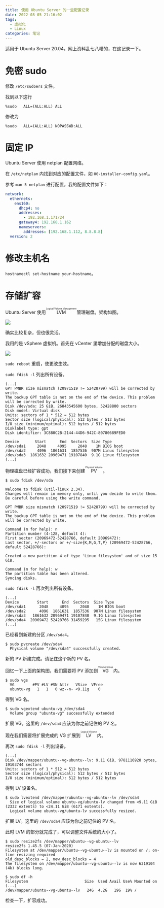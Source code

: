 ```yaml
---
title: 使用 Ubuntu Server 的一些配置记录
date: 2022-08-05 21:16:02
tags:
  - 虚拟化
  - Linux
categories: 笔记
---
```


适用于 Ubuntu Server 20.04。网上资料乱七八糟的，在这记录一下。

<!-- more -->

# 免密 sudo

修改 `/etc/sudoers` 文件。

找到以下这行

```
%sudo   ALL=(ALL:ALL) ALL
```

修改为 

```
%sudo   ALL=(ALL:ALL) NOPASSWD:ALL
```

# 固定 IP

Ubuntu Server 使用 netplan 配置网络。

在 `/etc/netplan` 内找到对应的配置文件，如 `00-installer-config.yaml`。

参考 `man 5 netplan` 进行配置，我的配置文件如下：

```yaml
network:
  ethernets:
    ens160:
      dhcp4: no
      addresses: 
        - 192.168.1.171/24
      gateway4: 192.168.1.162
      nameservers: 
        addresses: [192.168.1.112, 8.8.8.8]
  version: 2
```

# 修改主机名

`hostnamectl set-hostname your-hostname`。

# 存储扩容

Ubuntu Server 使用 <ruby><rb>LVM</rb><rt>Logical Volume Management</rt></ruby> 管理磁盘。架构如图。

![](https://img-cdn.akass.cn/12/2022/08/62ed0e2c364dd.png)

确实比较复杂，但也很灵活。

我用的是 vSphere 虚拟机。首先在 vCenter 里增加分配的磁盘大小。

![](https://img-cdn.akass.cn/12/2022/08/62ed0c9f7900f.png)

`sudo reboot` 重启，使更改生效。

`sudo fdisk -l` 列出所有设备。

```
(...)
GPT PMBR size mismatch (20971519 != 52428799) will be corrected by write.
The backup GPT table is not on the end of the device. This problem will be corrected by write.
Disk /dev/sda: 25 GiB, 26843545600 bytes, 52428800 sectors
Disk model: Virtual disk    
Units: sectors of 1 * 512 = 512 bytes
Sector size (logical/physical): 512 bytes / 512 bytes
I/O size (minimum/optimal): 512 bytes / 512 bytes
Disklabel type: gpt
Disk identifier: 3C880C2B-2144-44D6-942C-80780689FED0

Device       Start      End  Sectors  Size Type
/dev/sda1     2048     4095     2048    1M BIOS boot
/dev/sda2     4096  1861631  1857536  907M Linux filesystem
/dev/sda3  1861632 20969471 19107840  9.1G Linux filesystem
(...)
```
物理磁盘已经扩容成功，我们接下来创建 <ruby><rb>PV</rb><rt>Physical Volume</rt></ruby> 。

```
$ sudo fdisk /dev/sda

Welcome to fdisk (util-linux 2.34).
Changes will remain in memory only, until you decide to write them.
Be careful before using the write command.

GPT PMBR size mismatch (20971519 != 52428799) will be corrected by write.
The backup GPT table is not on the end of the device. This problem will be corrected by write.

Command (m for help): n
Partition number (4-128, default 4): 
First sector (20969472-52428766, default 20969472): 
Last sector, +/-sectors or +/-size{K,M,G,T,P} (20969472-52428766, default 52428766): 

Created a new partition 4 of type 'Linux filesystem' and of size 15 GiB.

Command (m for help): w
The partition table has been altered.
Syncing disks.
```

`sudo fdisk -l` 再次列出所有设备。

```
(...)
Device        Start      End  Sectors  Size Type
/dev/sda1      2048     4095     2048    1M BIOS boot
/dev/sda2      4096  1861631  1857536  907M Linux filesystem
/dev/sda3   1861632 20969471 19107840  9.1G Linux filesystem
/dev/sda4  20969472 52428766 31459295   15G Linux filesystem
(...)
```

已经看到新建的分区 `/dev/sda4`。

```
$ sudo pvcreate /dev/sda4
  Physical volume "/dev/sda4" successfully created.
```

新的 PV 新建完成。请记住这个新的 PV 名。

回忆一下上面的架构图，我们需要将 PV 添加到 <ruby><rb>VG</rb><rt>Volume Group</rt></ruby> 内。

```
$ sudo vgs
  VG        #PV #LV #SN Attr   VSize  VFree
  ubuntu-vg   1   1   0 wz--n- <9.11g    0 
```

得到 VG 名。

```
$ sudo vgextend ubuntu-vg /dev/sda4
  Volume group "ubuntu-vg" successfully extended
```

扩展 VG。这里的 `/dev/sda4` 应该为你之前记住的 PV 名。

现在我们需要将扩展完成的 VG 扩展到 <ruby><rb>LV</rb><rt>Logical Volume</rt></ruby> 内。

再次 `sudo fdisk -l` 列出设备。

```
(...)
Disk /dev/mapper/ubuntu--vg-ubuntu--lv: 9.11 GiB, 9781116928 bytes, 19103744 sectors
Units: sectors of 1 * 512 = 512 bytes
Sector size (logical/physical): 512 bytes / 512 bytes
I/O size (minimum/optimal): 512 bytes / 512 bytes
```

得到 LV 设备名。

```
$ sudo lvextend /dev/mapper/ubuntu--vg-ubuntu--lv /dev/sda4
  Size of logical volume ubuntu-vg/ubuntu-lv changed from <9.11 GiB (2332 extents) to <24.11 GiB (6171 extents).
  Logical volume ubuntu-vg/ubuntu-lv successfully resized.
```

扩展 LV。这里的 `/dev/sda4` 应该为你之前记住的 PV 名。

此时 LVM 的部分就完成了，可以调整文件系统的大小了。

```
$ sudo resize2fs /dev/mapper/ubuntu--vg-ubuntu--lv
resize2fs 1.45.5 (07-Jan-2020)
Filesystem at /dev/mapper/ubuntu--vg-ubuntu--lv is mounted on /; on-line resizing required
old_desc_blocks = 2, new_desc_blocks = 4
The filesystem on /dev/mapper/ubuntu--vg-ubuntu--lv is now 6319104 (4k) blocks long.
```

```
$ sudo df -h
Filesystem                         Size  Used Avail Use% Mounted on
(...)
/dev/mapper/ubuntu--vg-ubuntu--lv   24G  4.2G   19G  19% /
```

检查一下，扩容成功。


